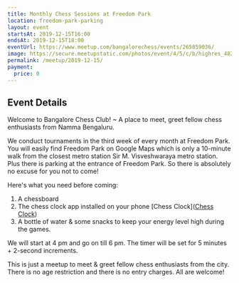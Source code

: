 ```yaml
---
title: Monthly Chess Sessions at Freedom Park
location: freedom-park-parking
layout: event
startsAt: 2019-12-15T16:00
endsAt: 2019-12-15T18:00
eventUrl: https://www.meetup.com/bangalorechess/events/265859036/
image: https://secure.meetupstatic.com/photos/event/4/5/c/b/highres_482177867.jpeg
permalink: /meetup/2019-12-15/
payment:
  price: 0
---
```

## Event Details
Welcome to Bangalore Chess Club! ~ A place to meet, greet fellow chess enthusiasts from Namma Bengaluru.

We conduct tournaments in the third week of every month at Freedom Park. You will easily find Freedom Park on Google Maps which is only a 10-minute walk from the closest metro station Sir M. Visveshwaraya metro station. Plus there is parking at the entrance of Freedom Park. So there is absolutely no excuse for you not to come!

Here's what you need before coming:
1. A chessboard
1. The chess clock app installed on your phone
[Chess Clock]([Chess Clock](https://play.google.com/store/apps/details?id=com.chess.clock))
1. A bottle of water & some snacks to keep your energy level high during the games.

We will start at 4 pm and go on till 6 pm. The timer will be set for 5 minutes + 2-second increments.

This is just a meetup to meet & greet fellow chess enthusiasts from the city. There is no age restriction and there is no entry charges. All are welcome!




